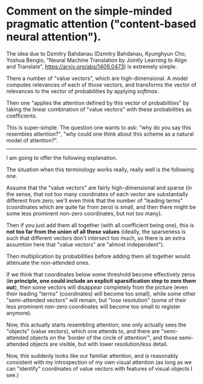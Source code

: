 # Comment on the simple-minded pragmatic attention ("content-based neural attention").

The idea due to Dzmitry Bahdanau (Dzmitry Bahdanau, Kyunghyun Cho, Yoshua Bengio, "Neural Machine Translation by Jointly Learning to Align and Translate", https://arxiv.org/abs/1409.0473) is extremely simple. 

There a number of "value vectors",
which are high-dimensional. A model computes relevances of each of those vectors,
and transforms the vector of relevances to the vector of probabilities by applying _softmax_.

Then one "applies the attention defined by this vector of probabilities" by taking
the linear combination of "value vectors" with these probabilities as coefficients.

This is super-simple. The question one wants to ask: "why do you say this resembles attention?",
"why could one think about this scheme as a natural model of attention?".

---

I am going to offer the following explanation.

The situation when this terminology works really, really well is the following one.

Assume that the "value vectors" are fairly high-dimensional and sparse (in the sense,
that not too many coordinates of each vector are substantially different from zero;
we'll even think that the number of "leading terms" (coordinates which are quite far from zero)
is small, and then there might be some less prominent non-zero coordinates, but not too many).

Then if you just add them all together (with all coefficient being one), this is **not too
far from the union of all these values** (ideally, the sparseness is such that different vectors
don't intersect too much, so there is an extra assumtion here that "value vectors" are
"almost independent").

Then multiplication by probabilities before adding them all together would attenuate the
non-attended ones.

If we think that coordinates below some threshold become effectively zeros (**in principle,
one could include an explicit sparsification step to zero them out**), then some vectors
will disappear completely from the picture (even their leading "terms" (coordinates) will become
too small), while some other "semi-attended vectors" will remain, but "lose resolution"
(some of their less prominent non-zero coordinates will become too small to register anymore).

Now, this actually starts resembling attention; one only actually sees the "objects" (value vectors),
which one attends to, and there are "semi-attended objects on the 'border of the circle of attention'",
and those semi-attended objects are visible, but with lower resolution/less detail.

Now, this suddenly looks like our familiar attention, and is reasonably consistent with my
introspection of my own visual attention (as long as we can "identify" coordinates of
value vectors with features of visual objects I see.)
